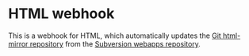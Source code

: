 HTML webhook
============

This is a webhook for HTML, which automatically updates the
[Git html-mirror repository](https://github.com/whatwg/html-mirror) from the
[Subversion webapps repository](http://svn.whatwg.org/webapps).
